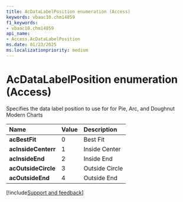 ```yaml
---
title: AcDataLabelPosition enumeration (Access)
keywords: vbaac10.chm14859
f1_keywords:
- vbaac10.chm14859
api_name:
- Access.AcDataLabelPosition
ms.date: 01/23/2025
ms.localizationpriority: medium
---
```



# AcDataLabelPosition enumeration (Access)

Specifies the data label position to use for for Pie, Arc, and Doughnut Modern Charts

|Name|Value|Description|
|:-----|:-----|:-----|
|**acBestFit**|0|Best Fit|
|**acInsideCenterr**|1|Inside Center|
|**acInsideEnd**|2|Inside End|
|**acOutsideCircle**|3|Outside Circle|
|**acOutsideEnd**|4|Outside End|

[!include[Support and feedback](~/includes/feedback-boilerplate.md)]
